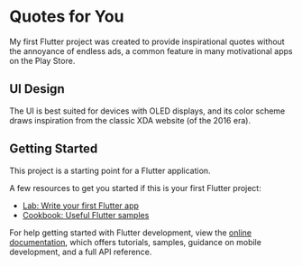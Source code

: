# Quotes for You

My first Flutter project was created to provide inspirational quotes without the annoyance of endless ads, a common feature in many motivational apps on the Play Store.

## UI Design
The UI is best suited for devices with OLED displays, and its color scheme draws inspiration from the classic XDA website (of the 2016 era).

## Getting Started

This project is a starting point for a Flutter application.

A few resources to get you started if this is your first Flutter project:

- [Lab: Write your first Flutter app](https://docs.flutter.dev/get-started/codelab)
- [Cookbook: Useful Flutter samples](https://docs.flutter.dev/cookbook)

For help getting started with Flutter development, view the
[online documentation](https://docs.flutter.dev/), which offers tutorials,
samples, guidance on mobile development, and a full API reference.
